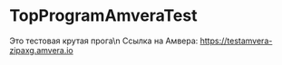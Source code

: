 # TopProgramAmveraTest
Это тестовая крутая прога\n
Ссылка на Амвера: https://testamvera-zipaxg.amvera.io
